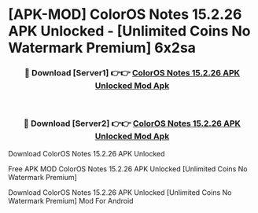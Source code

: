 # [APK-MOD] ColorOS Notes 15.2.26 APK Unlocked - [Unlimited Coins No Watermark Premium] 6x2sa



<div align="center">
<h3>🔴 Download [Server1] 👉👉 <a href="https://momento.my/?title=ColorOS_Notes_15.2.26_APK_Unlocked">ColorOS Notes 15.2.26 APK Unlocked Mod Apk</a></h3><br>

<h3>🔴 Download [Server2] 👉👉 <a href="https://momento.my/?title=ColorOS_Notes_15.2.26_APK_Unlocked">ColorOS Notes 15.2.26 APK Unlocked Mod Apk</a></h3>
</div>



Download ColorOS Notes 15.2.26 APK Unlocked 

Free APK MOD ColorOS Notes 15.2.26 APK Unlocked [Unlimited Coins No Watermark Premium]

Download ColorOS Notes 15.2.26 APK Unlocked [Unlimited Coins No Watermark Premium] Mod For Android
